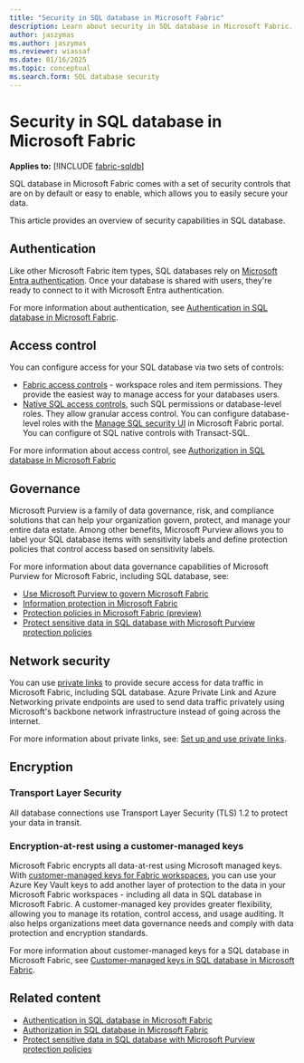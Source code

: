 ```yaml
---
title: "Security in SQL database in Microsoft Fabric"
description: Learn about security in SQL database in Microsoft Fabric.
author: jaszymas
ms.author: jaszymas
ms.reviewer: wiassaf
ms.date: 01/16/2025
ms.topic: conceptual
ms.search.form: SQL database security
---
```

# Security in SQL database in Microsoft Fabric

**Applies to:** [!INCLUDE [fabric-sqldb](../includes/applies-to-version/fabric-sqldb.md)]

SQL database in Microsoft Fabric comes with a set of security controls that are on by default or easy to enable, which allows you to easily secure your data.

This article provides an overview of security capabilities in SQL database.

## Authentication

Like other Microsoft Fabric item types, SQL databases rely on [Microsoft Entra authentication](/entra/identity/authentication/overview-authentication). Once your database is shared with users, they're ready to connect to it with Microsoft Entra authentication.

For more information about authentication, see [Authentication in SQL database in Microsoft Fabric](authentication.md).

## Access control

You can configure access for your SQL database via two sets of controls:

- [Fabric access controls](authorization.md#fabric-access-controls) - workspace roles and item permissions. They provide the easiest way to manage access for your databases users.  
- [Native SQL access controls](authorization.md#sql-access-controls), such SQL permissions or database-level roles. They allow granular access control. You can configure database-level roles with the [Manage SQL security UI](configure-sql-access-controls.md#manage-sql-database-level-roles-from-fabric-portal) in Microsoft Fabric portal. You can configure ot SQL native controls with Transact-SQL.

For more information about access control, see [Authorization in SQL database in Microsoft Fabric](authorization.md)

## Governance

Microsoft Purview is a family of data governance, risk, and compliance solutions that can help your organization govern, protect, and manage your entire data estate. Among other benefits, Microsoft Purview allows you to label your SQL database items with sensitivity labels and define protection policies that control access based on sensitivity labels.

For more information about data governance capabilities of Microsoft Purview for Microsoft Fabric, including SQL database, see:

- [Use Microsoft Purview to govern Microsoft Fabric](../../governance/microsoft-purview-fabric.md)
- [Information protection in Microsoft Fabric](../../governance/information-protection.md)
- [Protection policies in Microsoft Fabric (preview)](../../governance/protection-policies-overview.md)
- [Protect sensitive data in SQL database with Microsoft Purview protection policies](protect-databases-with-protection-policies.md)

## Network security

You can use [private links](../../security/security-private-links-overview.md) to provide secure access for data traffic in Microsoft Fabric, including SQL database. Azure Private Link and Azure Networking private endpoints are used to send data traffic privately using Microsoft's backbone network infrastructure instead of going across the internet.

For more information about private links, see: [Set up and use private links](../../security/security-private-links-use.md).

## Encryption
### Transport Layer Security

All database connections use Transport Layer Security (TLS) 1.2 to protect your data in transit.

### Encryption-at-rest using a customer-managed keys

Microsoft Fabric encrypts all data-at-rest using Microsoft managed keys. With [customer-managed keys for Fabric workspaces](../../security/workspace-customer-managed-keys.md), you can use your Azure Key Vault keys to add another layer of protection to the data in your Microsoft Fabric workspaces - including all data in SQL database in Microsoft Fabric. A customer-managed key provides greater flexibility, allowing you to manage its rotation, control access, and usage auditing. It also helps organizations meet data governance needs and comply with data protection and encryption standards.

For more information about customer-managed keys for a SQL database in Microsoft Fabric, see [Customer-managed keys in SQL database in Microsoft Fabric](security-cmk.md).

## Related content

- [Authentication in SQL database in Microsoft Fabric](authentication.md)
- [Authorization in SQL database in Microsoft Fabric](authorization.md)
- [Protect sensitive data in SQL database with Microsoft Purview protection policies](protect-databases-with-protection-policies.md)
